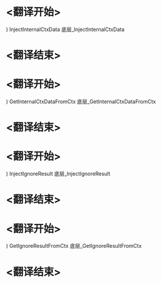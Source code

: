 
# <翻译开始>
) InjectInternalCtxData
底层_InjectInternalCtxData
# <翻译结束>

# <翻译开始>
) GetInternalCtxDataFromCtx
底层_GetInternalCtxDataFromCtx
# <翻译结束>

# <翻译开始>
) InjectIgnoreResult
底层_InjectIgnoreResult
# <翻译结束>

# <翻译开始>
) GetIgnoreResultFromCtx
底层_GetIgnoreResultFromCtx
# <翻译结束>
